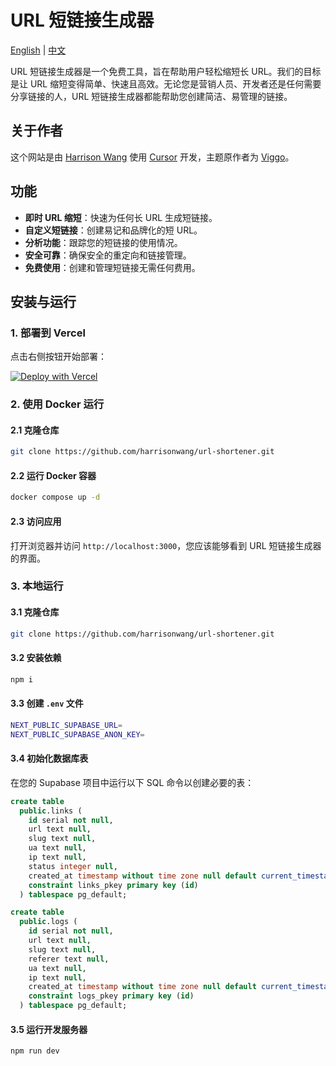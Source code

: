 # URL 短链接生成器

[English](README.md) | [中文](README.zh.md)

URL 短链接生成器是一个免费工具，旨在帮助用户轻松缩短长 URL。我们的目标是让 URL 缩短变得简单、快速且高效。无论您是营销人员、开发者还是任何需要分享链接的人，URL 短链接生成器都能帮助您创建简洁、易管理的链接。

## 关于作者

这个网站是由 [Harrison Wang](https://x.com/voywang) 使用 [Cursor](https://www.cursor.com/) 开发，主题原作者为 [Viggo](https://x.com/decohack)。

## 功能

- **即时 URL 缩短**：快速为任何长 URL 生成短链接。
- **自定义短链接**：创建易记和品牌化的短 URL。
- **分析功能**：跟踪您的短链接的使用情况。
- **安全可靠**：确保安全的重定向和链接管理。
- **免费使用**：创建和管理短链接无需任何费用。

## 安装与运行

### 1. 部署到 Vercel

点击右侧按钮开始部署：

[![Deploy with Vercel](https://vercel.com/button)](https://vercel.com/new/clone?repository-url=https%3A%2F%2Fgithub.com%2FHarrisonWang%2Furl-shortener&env=NEXT_PUBLIC_SUPABASE_URL&env=NEXT_PUBLIC_SUPABASE_KEY&project-name=url-shortener&repository-name=url-shortener)

### 2. 使用 Docker 运行

#### 2.1 克隆仓库

```bash
git clone https://github.com/harrisonwang/url-shortener.git
```

#### 2.2 运行 Docker 容器

```bash
docker compose up -d
```

#### 2.3 访问应用

打开浏览器并访问 `http://localhost:3000`，您应该能够看到 URL 短链接生成器的界面。

### 3. 本地运行

#### 3.1 克隆仓库

```bash
git clone https://github.com/harrisonwang/url-shortener.git
```

#### 3.2 安装依赖

```bash
npm i
```

#### 3.3 创建 `.env` 文件

```bash
NEXT_PUBLIC_SUPABASE_URL=
NEXT_PUBLIC_SUPABASE_ANON_KEY=
```

#### 3.4 初始化数据库表

在您的 Supabase 项目中运行以下 SQL 命令以创建必要的表：

```sql
create table
  public.links (
    id serial not null,
    url text null,
    slug text null,
    ua text null,
    ip text null,
    status integer null,
    created_at timestamp without time zone null default current_timestamp,
    constraint links_pkey primary key (id)
  ) tablespace pg_default;

create table
  public.logs (
    id serial not null,
    url text null,
    slug text null,
    referer text null,
    ua text null,
    ip text null,
    created_at timestamp without time zone null default current_timestamp,
    constraint logs_pkey primary key (id)
  ) tablespace pg_default;
```

#### 3.5 运行开发服务器

```bash
npm run dev
```
